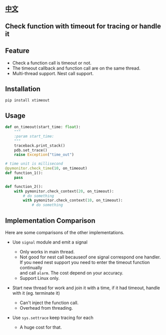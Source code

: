## [中文](README_zh.md)

## Check function with timeout for tracing or handle it

## Feature
* Check a function call is timeout or not.
* The timeout callback and function call are on the same thread.
* Multi-thread support. Nest call support.

## Installation
```
pip install xtimeout
```

## Usage
```python
def on_timeout(start_time: float):
    """
    :param start_time: 
    """
    traceback.print_stack()
    pdb.set_trace()
    raise Exception("time_out")

# time unit is millisecond
@pymonitor.check_time(10, on_timeout)
def function_1():
    pass

def function_2():
    with pymonitor.check_context(20, on_timeout):
        # do something
        with pymonitor.check_context(10, on_timeout):
            # do something
```

## Implementation Comparison
Here are some comparisons of the other implementations.

* Use `signal` module and emit a signal
    - Only works in main thread.
    - Not good for nest call becauseof one signal correspond one handler.  
      If you need nest support you need to enter the timeout function continually  
      and call `alarm`. The cost depend on your accuracy.
    - Support Linux only.

* Start new thread for work and join it with a time, if it had timeout, handle with it (eg. terminate it)
    - Can't inject the function call. 
    - Overhead from threading.

* Use `sys.settrace` keep tracing for each 
    - A huge cost for that.
